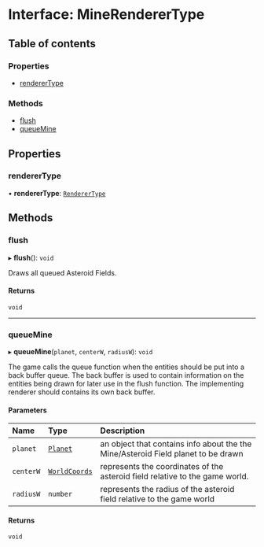 # Interface: MineRendererType

## Table of contents

### Properties

- [rendererType](MineRendererType.md#renderertype)

### Methods

- [flush](MineRendererType.md#flush)
- [queueMine](MineRendererType.md#queuemine)

## Properties

### rendererType

• **rendererType**: [`RendererType`](../README.md#renderertype-1)

## Methods

### flush

▸ **flush**(): `void`

Draws all queued Asteroid Fields.

#### Returns

`void`

___

### queueMine

▸ **queueMine**(`planet`, `centerW`, `radiusW`): `void`

The game calls the queue function when the entities should be put into a back buffer queue.
The back buffer is used to contain information on the entities being drawn for later use in the flush function.
The implementing renderer should contains its own back buffer.

#### Parameters

| Name | Type | Description |
| :------ | :------ | :------ |
| `planet` | [`Planet`](../README.md#planet) | an object that contains info about the the Mine/Asteroid Field planet to be drawn |
| `centerW` | [`WorldCoords`](../README.md#worldcoords) | represents the coordinates of the asteroid field relative to the game world. |
| `radiusW` | `number` | represents the radius of the asteroid field relative to the game world |

#### Returns

`void`
